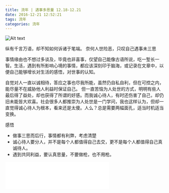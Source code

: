 ```yaml
---
title: 流年 | 遇事多思量 12.18-12.21
date: 2016-12-21 12:52:21
tags: 流年
categories: 流年
---
```


![Alt text](/assets/images/diary-20161221.jpg)

纵有千言万语，却不知如何诉诸于笔端。
奈何人世险恶，只叹自己遇事未三思

<!-- more -->

事情缘由也不想过多谈及，毕竟也非喜事，仅望自己能像古语所说，吃一堑长一智。生活，遇到有所影响心境的事情，都应该深刻印于脑海，或记录在文章中，以便自己能够增长对生活的感悟，对世事的认知。

自觉对人一直以诚相待，答应之事也尽我所能，虽然仍自私自利，但在可控之内，能尽量不在威胁他人利益时保证自己。
但一直苦恼为人处世的方式，明明有些人最后得了益处，却也获得了所谓的好感。而我诚心待人，有时还伤害了自己，却仍旧未能皆大欢喜。社会很多人都推崇为人处世是一门学问，我也这样认为，但却一直觉得诚心待人为根本，看来还是太傻。人么？总是需要两幅面孔，适当时机适当变换。

感悟
* 做事三思而后行，事情都有利弊，考虑清楚
* 诚心待人要分人，并不是每个人都值得自己去交，更不是每个人都值得自己真诚待人。
* 遇到共同利益，要认真思量，不要做枪，也不用枪。

<iframe frameborder="no" border="0" marginwidth="0" marginheight="0" width=330 height=86 src="//music.163.com/outchain/player?type=2&id=41664790&auto=1&height=66"></iframe>